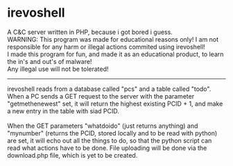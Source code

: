 # irevoshell
A C&C server written in PHP, because i got bored i guess.<br>
WARNING: This program was made for educational reasons only! I am not responsible for any harm or illegal actions commited using irevoshell!<br>
I made this program for fun, and made it as an educational product, to learn the in's and out's of malware!<br>
Any illegal use will not be tolerated!<br>
<hr>
irevoshell reads from a database called "pcs" and a table called "todo". When a PC sends a GET request to the server with the parameter "getmethenewest" set, it will return the highest existing PCID + 1, and make a new entry in the table with siad PCID.<br><br>
When the GET parameters "whatdoido" (just returns anything) and "mynumber" (returns the PCID, stored locally and to be read with python) are set, it will echo out all the things to do, so that the python script can read what actions have to be done. File uploading will be done via the download.php file, which is yet to be created.<br>
